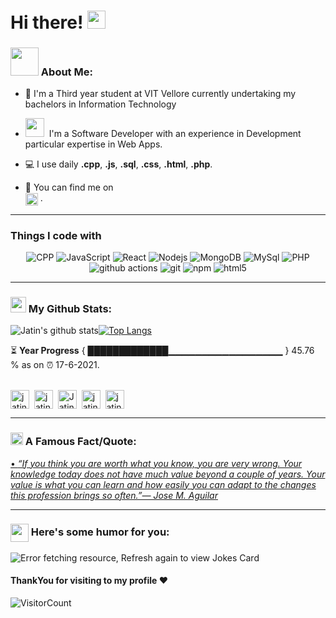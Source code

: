# Hi there! <img src="https://github.com/TheDudeThatCode/TheDudeThatCode/blob/master/Assets/Hi.gif" width="29px">

### <img src="https://github.com/TheDudeThatCode/TheDudeThatCode/blob/master/Assets/Developer.gif" width="45px"> About Me:
- 🏦 I'm a Third year student at VIT Vellore currently undertaking my bachelors in Information Technology
- <img src="https://media.giphy.com/media/WUlplcMpOCEmTGBtBW/giphy.gif" width="30">&nbsp; I'm a Software Developer with an experience in Development  particular expertise in Web Apps.
      
- 💻 I use daily **.cpp**, **.js**, **.sql**, **.css**, **.html**, **.php**.
- 👯 You can find me on  
<a href="https://www.linkedin.com/in/jatin-dhingra-3a48a519a/" target="_blank"><img align="center" src="https://cdn.jsdelivr.net/npm/simple-icons@3.0.1/icons/linkedin.svg" alt="jatin-dhingra" height="20" width="20" /></a>&nbsp;.

---

### Things I code with
<p align="center">
      <img alt="CPP" src="https://img.shields.io/badge/-CPP-430098?style=flat-square&logo=CPP&logoColor=white" />
      <img alt="JavaScript" src="https://img.shields.io/badge/-JavaScript-430098?style=flat-square&logo=JavaScript&logoColor=white" />
      <img alt="React" src="https://img.shields.io/badge/-React-45b8d8?style=flat-square&logo=react&logoColor=white" />
      <img alt="Nodejs" src="https://img.shields.io/badge/-Nodejs-CB3837?style=flat-square&logo=Node.js&logoColor=white" />
      <img alt="MongoDB" src="https://img.shields.io/badge/-MongoDB-13aa52?style=flat-square&logo=mongodb&logoColor=white" />
      <img alt="MySql" src="https://img.shields.io/badge/-Mysql-E34F26?style=flat-square&logo=mysql&logoColor=white" />
      <img alt="PHP" src="https://img.shields.io/badge/-php-430098?style=flat-square&logo=php&logoColor=white" />
      <img alt="github actions" src="https://img.shields.io/badge/-Github_Actions-CB3837?style=flat-square&logo=github-actions&logoColor=white" />
      <img alt="git" src="https://img.shields.io/badge/-Git-F05032?style=flat-square&logo=git&logoColor=white" />
      <img alt="npm" src="https://img.shields.io/badge/-NPM-CB3837?style=flat-square&logo=npm&logoColor=white" />
      <img alt="html5" src="https://img.shields.io/badge/-HTML5-E34F26?style=flat-square&logo=html5&logoColor=white" />
     
</p>

---
### <img src='https://media1.giphy.com/media/du3J3cXyzhj75IOgvA/giphy.gif?cid=ecf05e47x2g034i9pzwtzzsd3xgg2w9nr94t4tflbbgo3008&rid=giphy.gif' width='25px'> My Github Stats:
![Jatin's github stats](https://github-readme-stats.vercel.app/api?username=jatin-dhingra&show_icons=true&title_color=ffc857&icon_color=8ac926&text_color=daf7dc&bg_color=151515&hide=["stars"])[![Top Langs](https://github-readme-stats.vercel.app/api/top-langs/?username=jatin-dhingra&layout=compact&text_color=daf7dc&bg_color=151515)](https://github.com/anuraghazra/github-readme-stats)


⏳ **Year Progress** { █████████████▁▁▁▁▁▁▁▁▁▁▁▁▁▁▁▁▁ } 45.76 % as on ⏰ 17-6-2021.
<br />
<br />

<p align="center">

<a href="https://www.linkedin.com/in/jatin-dhingra-3a48a519a/" target="_blank"><img align="center" src="https://cdn.jsdelivr.net/npm/simple-icons@3.0.1/icons/linkedin.svg" alt="jatin-dhingra" height="30" width="30" /></a>&nbsp;
<a href="https://leetcode.com/jatin_dhingra/" target="_blank"><img align="center" src="https://cdn.jsdelivr.net/npm/simple-icons@3.0.1/icons/leetcode.svg" alt="jatin_dhingra" height="30" width="30" /></a>&nbsp;
<a href="https://twitter.com/Jatin19012000" target="_blank"><img align="center" alt="Jatin19012000" width="30px" src="https://cdn.jsdelivr.net/npm/simple-icons@3.0.1/icons/twitter.svg" /></a>&nbsp;
<a href="https://codeforces.com/profile/jatindhingra19" target="_blank"><img align="center" alt="jatindhingra19" width="30px" src="https://cdn.jsdelivr.net/npm/simple-icons@3.0.1/icons/codeforces.svg" /></a>&nbsp;
<a href="https://www.codechef.com/users/jatin_192000" target="_blank"><img align="center" src="https://cdn.jsdelivr.net/npm/simple-icons@3.0.1/icons/codechef.svg" alt="jatin192001" height="30" width="30" /></a>&nbsp;
</p>

---

### <img alt="GIF" src="https://github.com/TheDudeThatCode/TheDudeThatCode/blob/master/Assets/hmm.gif" width="20vw" /> A Famous Fact/Quote:
<a href="https://github.com/marketplace/actions/quote-readme">
<!--STARTS_HERE_QUOTE_README-->
• <i>“If you think you are worth what you know, you are very wrong.  Your knowledge today does not have much value beyond a couple of years.  Your value is what you can learn and how easily you can adapt to the changes this profession brings so often.”— Jose M. Aguilar   </i>
<!--ENDS_HERE_QUOTE_README-->
</a>

---

### <img align ='center' src='https://media2.giphy.com/media/UQDSBzfyiBKvgFcSTw/giphy.gif?cid=ecf05e47p3cd513axbek3f56ti3jzizq8hincw20jauyyfyw&rid=giphy.gif' width ='29px'> Here's some humor for you:
<img src="https://readme-jokes.vercel.app/api" alt="Error fetching resource, Refresh again to view Jokes Card" />

#### ThankYou for visiting to my profile :heart:
![VisitorCount](https://profile-counter.glitch.me/jatin-dhingra/count.svg)

